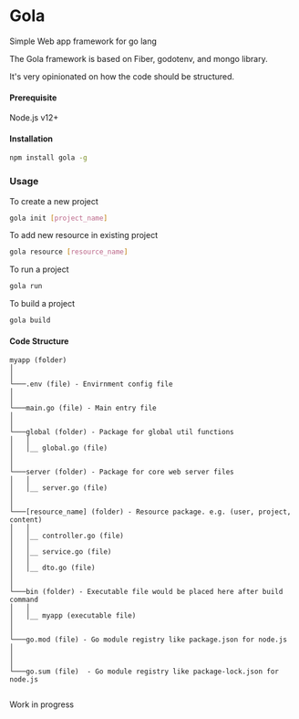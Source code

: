 # Gola

Simple Web app framework for go lang

The Gola framework is based on Fiber, godotenv, and mongo library.

It's very opinionated on how the code should be structured.

#### Prerequisite

Node.js v12+


#### Installation

```bash
npm install gola -g
```

### Usage 
To create a new project
```bash
gola init [project_name]
```

To add new resource in existing project

```bash
gola resource [resource_name]
```

To run a project

```bash
gola run
```

To build a project
```bash
gola build
```


#### Code Structure

```
myapp (folder)
│
│
└───.env (file) - Envirnment config file
│
│
└───main.go (file) - Main entry file
│
│ 
└───global (folder) - Package for global util functions
│   │
│   │__ global.go (file) 
│    
│
└───server (folder) - Package for core web server files
│   │
│   │__ server.go (file)
│
│
└───[resource_name] (folder) - Resource package. e.g. (user, project, content)
│   │
│   │__ controller.go (file)
│   │
│   │__ service.go (file)
│   │
│   │__ dto.go (file)
│
│
└───bin (folder) - Executable file would be placed here after build command
│   │
│   │__ myapp (executable file)
│  
│
└───go.mod (file) - Go module registry like package.json for node.js
│  
│
│
└───go.sum (file)  - Go module registry like package-lock.json for node.js


```


Work in progress
